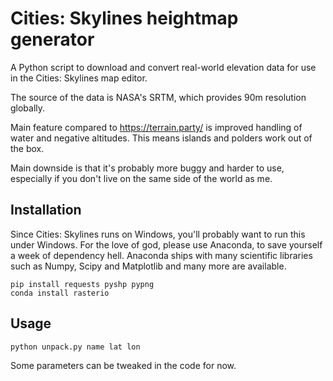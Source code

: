 # Cities: Skylines heightmap generator

A Python script to download and convert real-world elevation data for use in the Cities: Skylines map editor.

The source of the data is NASA's SRTM, which provides 90m resolution globally.

Main feature compared to https://terrain.party/ is improved handling of water and negative altitudes. This means islands and polders work out of the box.

Main downside is that it's probably more buggy and harder to use, especially if you don't live on the same side of the world as me.

## Installation

Since Cities: Skylines runs on Windows, you'll probably want to run this under Windows. For the love of god, please use Anaconda, to save yourself a week of dependency hell. Anaconda ships with many scientific libraries such as Numpy, Scipy and Matplotlib and many more are available.

```
pip install requests pyshp pypng
conda install rasterio
```

## Usage

```
python unpack.py name lat lon
```

Some parameters can be tweaked in the code for now.
